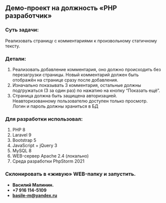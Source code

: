 ## Демо-проект на должность «PHP разработчик»

### Суть задачи:
Реализовать страницу с комментариями к произвольному статичному тексту.

### Детали:
1. Реализовать добавление комментария, оно должно происходить без перезагрузки страницы. Новый комментарий должен быть отображён на странице сразу после добавления.
2. Изначально показывать 3 комментария, остальные должны подгружаться (3 за один раз) по нажатию на кнопку “Показать ещё”.
3. Страница должна быть защищена авторизацией. Неавторизованному пользователю доступен только просмотр. Логин и пароль должны храниться в БД 

### Для разработки использовал:
1. PHP 8
2. Laravel 9
3. Bootstrap 5
4. JavaScript + jQuery 3
5. MySQL 8
6. WEB-сервер Apache 2.4 (локально)
7. Среда разработки PhpStorm 2021

### Склонировать в «живую» WEB-папку и запустить.
   
- **Василий Малинин.**
- **+7 916 114-5109**
- **basile-m@yandex.ru**
